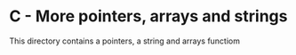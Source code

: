 # C - More pointers, arrays and strings
This directory contains a pointers, a string and arrays functiom
